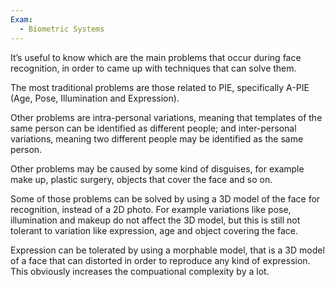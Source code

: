 ```yaml
---
Exam:
  - Biometric Systems
---
```

It’s useful to know which are the main problems that occur during face recognition, in order to came up with techniques that can solve them.

The most traditional problems are those related to PIE, specifically A-PIE (Age, Pose, Illumination and Expression).

Other problems are intra-personal variations, meaning that templates of the same person can be identified as different people; and inter-personal variations, meaning two different people may be identified as the same person.

Other problems may be caused by some kind of disguises, for example make up, plastic surgery, objects that cover the face and so on. 

Some of those problems can be solved by using a 3D model of the face for recognition, instead of a 2D photo. For example variations like pose, illumination and makeup do not affect the 3D model, but this is still not tolerant to variation like expression, age and object covering the face.

Expression can be tolerated by using a morphable model, that is a 3D model of a face that can distorted in order to reproduce any kind of expression. This obviously increases the compuational complexity by a lot.